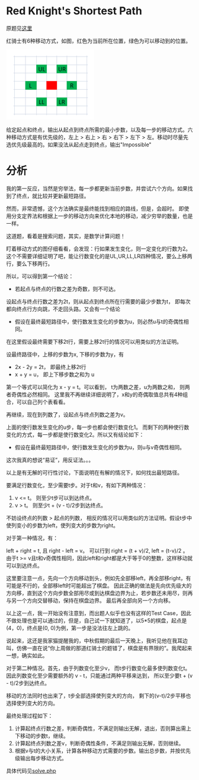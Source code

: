 # Red Knight's Shortest Path
原题见[这里](https://www.hackerrank.com/challenges/red-knights-shortest-path/problem)

红骑士有6种移动方式，如图，红色为当前所在位置，绿色为可以移动到的位置。

![红骑士移动方式](./move.png)

给定起点和终点，输出从起点到终点所需的最小步数，以及每一步的移动方式。六种移动方式是有优先级的，左上 > 右上 > 右 > 右下 > 左下 > 左。移动时尽量先选优先级最高的。如果没法从起点走到终点，输出"Impossible"


# 分析
我的第一反应，当然是穷举法，每一步都更新当前步数，并尝试六个方向。如果找到了终点，就比较并更新最短路径。

然而，非常遗憾，这个方法确实是最终能找到相应的路线，但是，会超时。
即使用分支定界法和根据上一步的移动方向来优化本地的移动，减少穷举的数量，也是一样。

这道题，看着是搜索问题，其实，是数学计算问题！

盯着移动方式的图仔细看看，会发现：行如果发生变化，则一定变化的行数为2。
这个不需要详细证明了吧，能让行数变化的是UL,UR,LL,LR四种情况，要么上移两行，要么下移两行。

所以，可以得到第一个结论：
* 若起点与终点的行数之差为奇数，则不可达。

设起点与终点行数之差为2t，则从起点到终点所在行需要的最少步数为t， 即每次都向终点行方向跳，不走回头路。又会有一个结论
* 假设在最终最短路径中，使行数发生变化的步数为u，则必然u与t的奇偶性相同。

在这里假设最终需要下移2t行，需要上移2t行的情况可以用类似的方法证明。

设最终路径中，上移的步数为x, 下移的步数为y，有
* 2x - 2y = 2t， 即最终上移2t行
* x + y = u， 即上下移步数之和为 u

第一个等式可以简化为 x - y = t。可以看到， t为两数之差，u为两数之和， 则两者奇偶性必然相同。
这里我不再继续详细说明了，x和y的奇偶取值总共有4种组合，可以自己列个表看看。

再继续，现在到列数了，设起点与终点列数之差为v。

上面的使行数发生变化的u步，每一步也都会使行数变化1。
而剩下的两种使行数变化的方式，每一步都是使行数变化2。所以又有结论如下：
* 假设在最终最短路径中，使行数发生变化的步数为u，则u与v奇偶性相同。

这次我真的想说“易证”，用反证法。。。

以上是有无解的可行性讨论，下面说明在有解的情况下，如何找出最短路径。

要满足行数变化，至少需要t步。对于t和v，有如下两种情况：
1. v <= t。 则至少t步可以到达终点。
2. v > t。 则至少t + (v - t)/2步到达终点。

不妨设终点的列数 > 起点的列数， 相反的情况可以用类似的方法证明。假设t步中使列变小的步数为left，使列变大的步数为right。

对于第一种情况，有：

 left + right = t, 且 right - left = v。 可以行到 right = (t + v)/2, left = (t-v)/2 。
由于t >= v且t和v奇偶性相同，因此left和right都是大于等于0的整数，这样移动就可以到达终点。

这里要注意一点，先向一个方向移动到头，例如先全部移left，再全部移right，有可能是不行的，全部移left时可能超出了棋盘。
因此正确的做法是先向优先级大的方向移，直到这个方向步数全部用尽或到达棋盘边界为止，若步数还未用尽，则再与另一个方向交替移动，保持在棋盘边界。
最后再全部向另一个方向移。

以上这一点，我一开始没有注意到，而出题人似乎也没有这样的Test Case，因此不做处理也是可以通过的，但是，自己试一下就知道了，以5*5的棋盘，起点是(4，0)，终点是(0, 0)为例，第一步是没法往左上跳的。

说起来，这还是我家猫提醒我的，中秋假期的最后一天晚上，我听见他在我耳边叫，仿佛一直在说“你上周做的那道红骑士的题错了，棋盘是有界限的”。我爬起来一想，确实如此。

对于第二种情况。首先，由于列数变化至少v， 而t步行数变化最多使列数变化t。
因此列数变化至少需要额外的 v - t，只能通过两种平移来达到， 所以至少要t + (v - t)/2步到达终点。

移动的方法同时也出来了，t步全部选择使列变大的方向， 剩下的(v-t)/2步平移也选择使列变大的方向。 

最终处理过程如下：
1. 计算起终点行数之差，判断奇偶性，不满足则输出无解，退出，否则算出需上下移动的步数t，继续。
2. 计算起终点列数之差v，判断奇偶性条件，不满足则输出无解，否则继续。
3. 根据v与t的大小关系，计算各种移动方式需要的步数。输出总步数，并按优先级输出每步移动方式。
  
具体代码见[solve.php](./solve.php)